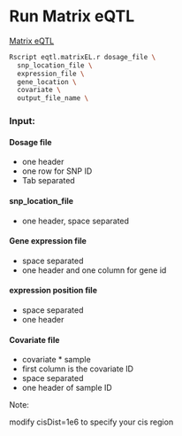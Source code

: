# Run Matrix eQTL

[Matrix eQTL](https://cran.r-project.org/web/packages/MatrixEQTL/index.html)
```bash
Rscript eqtl.matrixEL.r dosage_file \
  snp_location_file \
  expression_file \
  gene_location \
  covariate \
  output_file_name \
```

### Input:
####  Dosage file
- one header
- one row for SNP ID
- Tab separated


#### snp_location_file
- one header, space separated

#### Gene expression file
- space separated
- one header and one column for gene id

#### expression position file
- space separated
- one header


#### Covariate file
- covariate * sample
- first column is the covariate ID
- space separated
- one header of sample ID


Note:

modify cisDist=1e6 to specify your cis region
